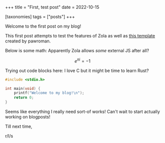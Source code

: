 +++
title = "First, test post"
date = 2022-10-15

[taxonomies]
tags = ["posts"]
+++

Welcome to the first post on my blog!

This first post attempts to test the features of Zola as well as [this template](https://github.com/pawroman/zola-theme-terminimal/) created by pawroman.

Below is some math: Apparently Zola allows _some_ external JS after all?

$$e^{\pi i} = - 1$$

Trying out code blocks here: I love C but it might be time to learn Rust?

```c
#include <stdio.h>

int main(void) {
    printf("Welcome to my blog!\n");
    return 0;
} 
```

Seems like everything I really need sort-of works! Can't wait to start actually working on blogposts!

Till next time,

r/l/s